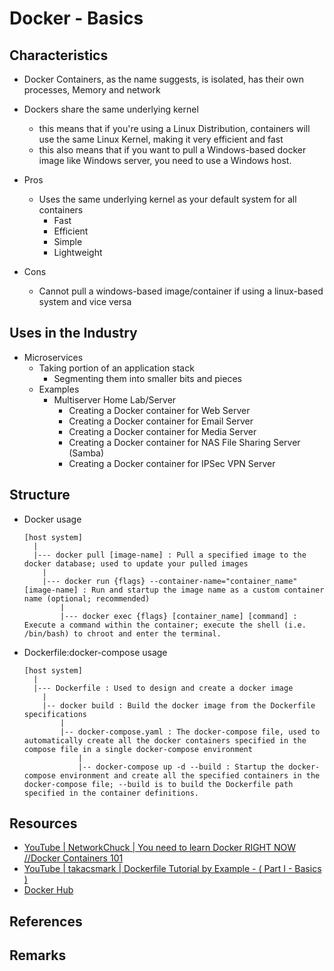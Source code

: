 # Docker - Basics

## Characteristics
- Docker Containers, as the name suggests, is isolated, has their own processes, Memory and network
- Dockers share the same underlying kernel
    + this means that if you're using a Linux Distribution, containers will use the same Linux Kernel, making it very efficient and fast
    + this also means that if you want to pull a Windows-based docker image like Windows server, you need to use a Windows host.

- Pros
    - Uses the same underlying kernel as your default system for all containers
        + Fast
        + Efficient
        + Simple 
        + Lightweight
- Cons
    + Cannot pull a windows-based image/container if using a linux-based system and vice versa

## Uses in the Industry
- Microservices
    - Taking portion of an application stack
        + Segmenting them into smaller bits and pieces
    - Examples
        - Multiserver Home Lab/Server
            + Creating a Docker container for Web Server
            + Creating a Docker container for Email Server
            + Creating a Docker container for Media Server
            + Creating a Docker container for NAS File Sharing Server (Samba)
            + Creating a Docker container for IPSec VPN Server

## Structure
- Docker usage
    ```
	[host system]
	  |
	  |--- docker pull [image-name] : Pull a specified image to the docker database; used to update your pulled images
		|
		|--- docker run {flags} --container-name="container_name" [image-name] : Run and startup the image name as a custom container name (optional; recommended)
			|
			|--- docker exec {flags} [container_name] [command] : Execute a command within the container; execute the shell (i.e. /bin/bash) to chroot and enter the terminal.
    ```

- Dockerfile:docker-compose usage
    ```
	[host system]
	  |
	  |--- Dockerfile : Used to design and create a docker image
		|
		|-- docker build : Build the docker image from the Dockerfile specifications
			|
			|-- docker-compose.yaml : The docker-compose file, used to automatically create all the docker containers specified in the compose file in a single docker-compose environment
				|
				|-- docker-compose up -d --build : Startup the docker-compose environment and create all the specified containers in the docker-compose file; --build is to build the Dockerfile path specified in the container definitions.
    ```

## Resources
+ [YouTube | NetworkChuck | You need to learn Docker RIGHT NOW //Docker Containers 101](https://youtu.be/eGz9DS-aIeY)
+ [YouTube | takacsmark | Dockerfile Tutorial by Example - ( Part I - Basics )](https://www.youtube.com/watch?v=6Er8MAvTWlI)
+ [Docker Hub](hub.docker.com)

## References

## Remarks
